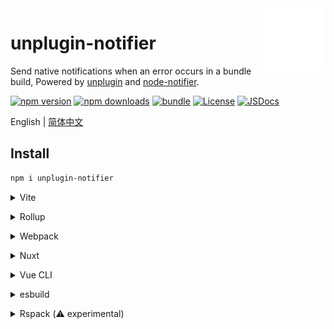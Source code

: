 <img src="assets/logo.svg" alt="logo" width="100" height="100" align="right" />

# unplugin-notifier

Send native notifications when an error occurs in a bundle build, Powered by [unplugin](https://github.com/KeJunMao/unplugin-compression) and [node-notifier](https://github.com/mikaelbr/node-notifier/).

[![npm version][npm-version-src]][npm-version-href]
[![npm downloads][npm-downloads-src]][npm-downloads-href]
[![bundle][bundle-src]][bundle-href]
[![License][license-src]][license-href]
[![JSDocs][jsdocs-src]][jsdocs-href]

English | [简体中文](./README.zh-cn.md)

## Install

```bash
npm i unplugin-notifier
```

<details>
<summary>Vite</summary><br>

```ts
// vite.config.ts
import Notifier from 'unplugin-notifier/vite'

export default defineConfig({
  plugins: [
    Notifier({ /* options */ }),
  ],
})
```

Example: [`playground/`](./playground/)

<br></details>

<details>
<summary>Rollup</summary><br>

```ts
// rollup.config.js
import Notifier from 'unplugin-notifier/rollup'

export default {
  plugins: [
    Notifier({ /* options */ }),
  ],
}
```

<br></details>


<details>
<summary>Webpack</summary><br>

```ts
// webpack.config.js
module.exports = {
  /* ... */
  plugins: [
    require('unplugin-notifier/webpack')({ /* options */ })
  ]
}
```

<br></details>

<details>
<summary>Nuxt</summary><br>

```ts
// nuxt.config.js
export default defineNuxtConfig({
  modules: [
    ['unplugin-notifier/nuxt', { /* options */ }],
  ],
})
```

> This module works for both Nuxt 2 and [Nuxt Vite](https://github.com/nuxt/vite)

<br></details>

<details>
<summary>Vue CLI</summary><br>

```ts
// vue.config.js
module.exports = {
  configureWebpack: {
    plugins: [
      require('unplugin-notifier/webpack')({ /* options */ }),
    ],
  },
}
```

<br></details>

<details>
<summary>esbuild</summary><br>

```ts
// esbuild.config.js
import { build } from 'esbuild'
import Notifier from 'unplugin-notifier/esbuild'

build({
  plugins: [Notifier()],
})
```

<br></details>

<details>
<summary>Rspack (⚠️ experimental)</summary><br>

```ts
// rspack.config.js
module.exports = {
  plugins: [
    require('unplugin-notifier/rspack')({ /* options */ }),
  ],
}
```
<br></details>

[npm-version-src]: https://img.shields.io/npm/v/unplugin-notifier?style=flat&colorA=18181B&colorB=F0DB4F
[npm-version-href]: https://npmjs.com/package/unplugin-notifier
[npm-downloads-src]: https://img.shields.io/npm/dm/unplugin-notifier?style=flat&colorA=18181B&colorB=F0DB4F
[npm-downloads-href]: https://npmjs.com/package/unplugin-notifier
[bundle-src]: https://img.shields.io/bundlephobia/minzip/unplugin-notifier?style=flat&colorA=18181B&colorB=F0DB4F
[bundle-href]: https://bundlephobia.com/result?p=unplugin-notifier
[license-src]: https://img.shields.io/github/license/kejunmao/unplugin-notifier.svg?style=flat&colorA=18181B&colorB=F0DB4F
[license-href]: https://github.com/kejunmao/unplugin-notifier/blob/main/LICENSE
[jsdocs-src]: https://img.shields.io/badge/jsDocs.io-reference-18181B?style=flat&colorA=18181B&colorB=F0DB4F
[jsdocs-href]: https://www.jsdocs.io/package/unplugin-notifier
